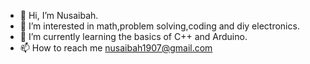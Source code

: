 - 👋 Hi, I’m Nusaibah.
- 👀 I’m interested in math,problem solving,coding and diy electronics.
- 🌱 I’m currently learning the basics of C++ and Arduino.
- 📫 How to reach me nusaibah1907@gmail.com

<!---
NusaibahAfifa/NusaibahAfifa is a ✨ special ✨ repository because its `README.md` (this file) appears on your GitHub profile.
You can click the Preview link to take a look at your changes.
--->
